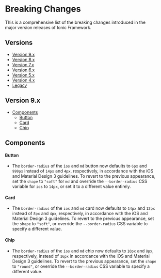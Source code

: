 # Breaking Changes

This is a comprehensive list of the breaking changes introduced in the major version releases of Ionic Framework.

## Versions

- [Version 9.x](#version-9x)
- [Version 8.x](./BREAKING_ARCHIVE/v8.md)
- [Version 7.x](./BREAKING_ARCHIVE/v7.md)
- [Version 6.x](./BREAKING_ARCHIVE/v6.md)
- [Version 5.x](./BREAKING_ARCHIVE/v5.md)
- [Version 4.x](./BREAKING_ARCHIVE/v4.md)
- [Legacy](https://github.com/ionic-team/ionic-v3/blob/master/CHANGELOG.md)

## Version 9.x

- [Components](#version-9x-components)
  - [Button](#version-9x-button)
  - [Card](#version-9x-card)
  - [Chip](#version-9x-chip)

<h2 id="version-9x-components">Components</h2>

<h4 id="version-9x-button">Button</h4>

- The `border-radius` of the `ios` and `md` button now defaults to `6px` and `999px` instead of `14px` and `4px`, respectively, in accordance with the iOS and Material Design 3 guidelines. To revert to the previous appearance, set the `shape` to `"soft"` for `md` and override the `--border-radius` CSS variable for `ios` to `14px`, or set it to a different value entirely.

<h4 id="version-9x-card">Card</h4>

- The `border-radius` of the `ios` and `md` card now defaults to `14px` and `12px` instead of `8px` and `4px`, respectively, in accordance with the iOS and Material Design 3 guidelines. To revert to the previous appearance, set the `shape` to `"soft"`, or override the `--border-radius` CSS variable to specify a different value.

<h4 id="version-9x-chip">Chip</h4>

- The `border-radius` of the `ios` and `md` chip now defaults to `10px` and `8px`, respectively, instead of `16px` in accordance with the iOS and Material Design 3 guidelines. To revert to the previous appearance, set the `shape` to `"round"`, or override the `--border-radius` CSS variable to specify a different value.
